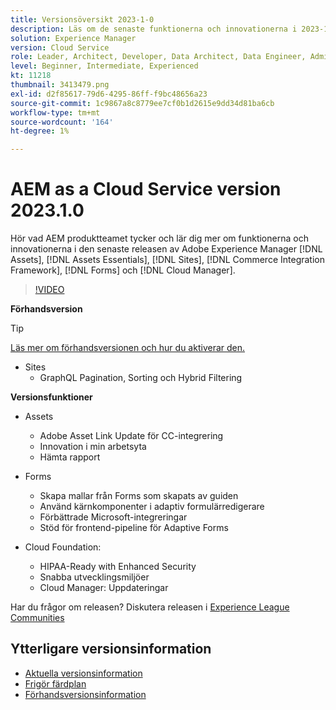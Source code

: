 ```yaml
---
title: Versionsöversikt 2023-1-0
description: Läs om de senaste funktionerna och innovationerna i 2023-1-0-utgåvan av Adobe Experience Manager [!DNL Assets Essentials], [!DNL Sites], [!DNL Screens], [!DNL Forms] och [!DNL Cloud Foundation]
solution: Experience Manager
version: Cloud Service
role: Leader, Architect, Developer, Data Architect, Data Engineer, Admin, User
level: Beginner, Intermediate, Experienced
kt: 11218
thumbnail: 3413479.png
exl-id: d2f85617-79d6-4295-86ff-f9bc48656a23
source-git-commit: 1c9867a8c8779ee7cf0b1d2615e9dd34d81ba6cb
workflow-type: tm+mt
source-wordcount: '164'
ht-degree: 1%

---
```


# AEM as a Cloud Service version 2023.1.0

Hör vad AEM produktteamet tycker och lär dig mer om funktionerna och innovationerna i den senaste releasen av Adobe Experience Manager [!DNL Assets], [!DNL Assets Essentials], [!DNL Sites], [!DNL Commerce Integration Framework], [!DNL Forms] och [!DNL Cloud Manager].

>[!VIDEO](https://video.tv.adobe.com/v/3413479/?quality=12&learn=on)

**Förhandsversion**

>[!TIP]
>
>[Läs mer om förhandsversionen och hur du aktiverar den.](https://experienceleague.adobe.com/docs/experience-manager-cloud-service/content/release-notes/prerelease.html)

* Sites
   * GraphQL Pagination, Sorting och Hybrid Filtering

**Versionsfunktioner**

* Assets
   * Adobe Asset Link Update för CC-integrering
   * Innovation i min arbetsyta
   * Hämta rapport

* Forms
   * Skapa mallar från Forms som skapats av guiden
   * Använd kärnkomponenter i adaptiv formulärredigerare
   * Förbättrade Microsoft-integreringar
   * Stöd för frontend-pipeline för Adaptive Forms

* Cloud Foundation:
   * HIPAA-Ready with Enhanced Security
   * Snabba utvecklingsmiljöer
   * Cloud Manager: Uppdateringar

Har du frågor om releasen?  Diskutera releasen i [Experience League Communities](https://adobe.ly/3RPNYZF)

## Ytterligare versionsinformation

* [Aktuella versionsinformation](https://experienceleague.adobe.com/docs/experience-manager-cloud-service/content/release-notes/home.html)
* [Frigör färdplan](https://experienceleague.adobe.com/docs/experience-manager-release-information/aem-release-updates/update-releases-roadmap.html)
* [Förhandsversionsinformation](https://experienceleague.adobe.com/docs/experience-manager-cloud-service/content/release-notes/prerelease.html)
